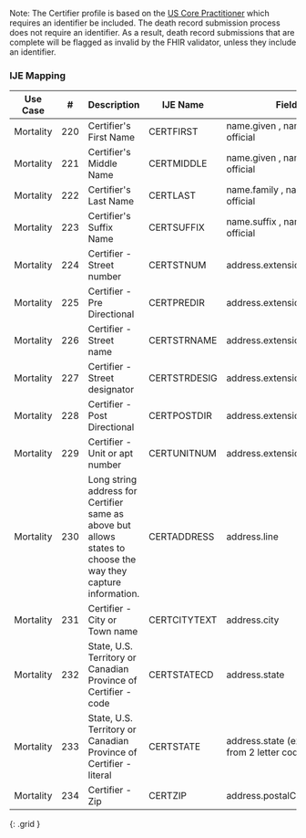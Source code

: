 Note: The Certifier profile is based on the [US Core Practitioner](http://hl7.org/fhir/us/core/STU5.0.1/StructureDefinition-us-core-practitioner.html) which requires an identifier be included.
The death record submission process does not require an identifier.  As a result, death record submissions that are complete will be flagged as invalid by the FHIR validator, unless they include
an identifier.
### IJE Mapping

| **Use Case** |  **#**   |  **Description**  | **IJE Name**  |  **Field**  |  **Type**  | **Value Set**  |
| :---------: | --------------- | ------------ | ------------- | ---------- | ---------- | -------------- |
| Mortality | 220 | Certifier's First Name | CERTFIRST | name.given , name.use = official |string |- |
| Mortality | 221 | Certifier's Middle Name | CERTMIDDLE | name.given , name.use = official |string |- |
| Mortality | 222 | Certifier's Last Name | CERTLAST | name.family , name.use = official |string |- |
| Mortality | 223 | Certifier's Suffix Name | CERTSUFFIX | name.suffix , name.use = official |string |- |
| Mortality | 224 | Certifier - Street number | CERTSTNUM | address.extension[stnum] |string |- |
| Mortality | 225 | Certifier - Pre Directional | CERTPREDIR | address.extension[predir] |string |- |
| Mortality | 226 | Certifier - Street name | CERTSTRNAME | address.extension[stname] |string |- |
| Mortality | 227 | Certifier - Street designator | CERTSTRDESIG | address.extension[stdesig] |string |- |
| Mortality | 228 | Certifier - Post Directional | CERTPOSTDIR | address.extension[postdir] |string |- |
| Mortality | 229 | Certifier - Unit or apt number | CERTUNITNUM | address.extension[unitnum] |string |- |
| Mortality | 230 | Long string address for Certifier same as above but allows states to choose the way they capture information. | CERTADDRESS | address.line  |string |- |
| Mortality | 231 | Certifier - City or Town name | CERTCITYTEXT | address.city  |string |- |
| Mortality | 232 | State, U.S. Territory or Canadian Province of Certifier - code | CERTSTATECD | address.state |string |[StatesTerritoriesAndProvincesVS] |
| Mortality | 233 | State, U.S. Territory or Canadian Province of Certifier - literal | CERTSTATE | address.state (expanded from 2 letter code) |string |See [StateLiterals] |
| Mortality | 234 | Certifier - Zip | CERTZIP | address.postalCode |string |- |
{: .grid }
